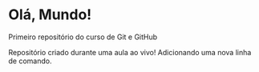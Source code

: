 # Olá, Mundo!
 Primeiro repositório do curso de Git e GitHub

Repositório criado durante uma aula ao vivo! 
Adicionando uma nova linha de comando.
